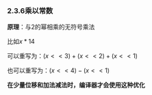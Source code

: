 ### 2.3.6乘以常数

**原理**：与2的幂相乘的无符号乘法

比如$x * 14$

可以重写为：$(x << 3) + (x << 2) + (x << 1)$

也可以重写为：$(x << 4) - (x << 1)$

**在少量位移和加法减法时，编译器才会使用这种优化**